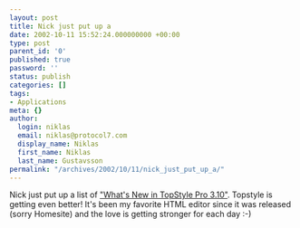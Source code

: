 ```yaml
---
layout: post
title: Nick just put up a
date: 2002-10-11 15:52:24.000000000 +00:00
type: post
parent_id: '0'
published: true
password: ''
status: publish
categories: []
tags:
- Applications
meta: {}
author:
  login: niklas
  email: niklas@protocol7.com
  display_name: Niklas
  first_name: Niklas
  last_name: Gustavsson
permalink: "/archives/2002/10/11/nick_just_put_up_a/"
---
```

Nick just put up a list of ["What's New in TopStyle Pro 3.10"](http://www.bradsoft.com/topstyle/3.10/whatsnew/index.asp). Topstyle is getting even better! It's been my favorite HTML editor since it was released (sorry Homesite) and the love is getting stronger for each day :-)

